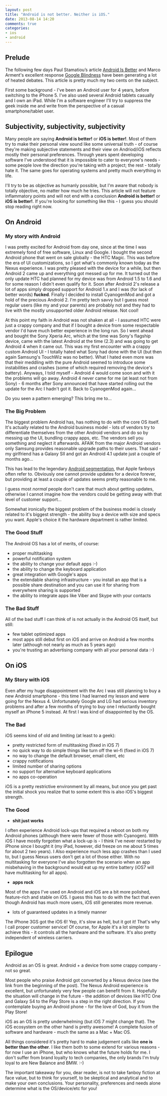 ```yaml
---
layout: post
title: "Android is not better. Neither is iOS."
date: 2013-08-14 14:20
comments: true
categories:
- ios
- android
---
```


## Prelude

The following few days Paul Stamatiou’s article
[Android Is Better](http://paulstamatiou.com/android-is-better) and
Marco Arment's excellent response
[Google Blindness](http://www.marco.org/2013/08/13/google-blindness)
have been generating a lot of heated debates. This article is pretty
much my two cents on the subject.

First some background - I've been an Android user for 4 years, before
switching to the iPhone 5. I've also used several Android tablets
casually and I own an iPad. While I'm a software engineer I'll try to
suppress the geek inside me and write from the perspective of a casual
smartphone/tablet user.

## Subjectivity, subjectivity, subjectivity

Many people are saying **Android is better!** or **iOS is
better!**. Most of them try to make their personal view sound like
some universal truth - of course they're making subjective statements
and their view on Andriod/iOS reflects mostly their personal
preferences. Through years spent developing software I've understood
that it is impossible to cater to everyone's needs - some people love
the direction you're taking with a project; the rest - totally hate
it. The same goes for operating systems and pretty much everything in
life.

I'll try to be as objective as humanly possible, but I'm aware that
nobody is totally objective, no matter how much he tries. This article
will not feature inflammatory points and will not end with a
conclusion **Android is better!** or **iOS is better!**. If you're
looking for something like this - I guess you should stop reading
right now.

## On Android

### My story with Android

I was pretty excited for Android from day one, since at the time I was
extremely fond of free software, Linux and Google. I bought the second
Android phone that went on sale globally - the HTC Magic. This was
before the era of UI customizations, so I got what's commonly known
today as the Nexus experience. I was pretty pleased with the device
for a while, but then Android 2 came up and everything got messed up
for me. It turned out the only update HTC had planned for my device
was from Android 1.5 to 1.6 and for some reason I didn't even qualify for
it. Soon after Android 2's release a lot of apps simply dropped
support for Android 1.x and I was (for lack of better words)
**fucked**. Finally I decided to install CyanogenMod and got a hold of
the precious Android 2. I'm pretty tech savvy but I guess most
regular users (like my and your parents) are probably not and they had
to live with the mostly unsupported older Android release. Not cool!

At this point my faith in Android was not shaken at all - I assumed
HTC were just a crappy company and that if I bought a device from some
respectable vendor I'd have much better experience in the long run. So
I went ahead and bought the Sony Xperia Arc, which at the time was
Sony's flagship device, came with the latest Android at the time (2.3)
and was going to get Android 4 when it came out. This was my first
encounter with a crappy custom Android UI - I totally hated what Sony
had done with the UI (but then again Samsung's TouchWiz was no
better). What I hated even more was that their meddling with the pure
Android seemed to introduce some instabilities and crashes (some of
which required removing the device's battery). Anyways, I told
myself - Android 4 would come soon and with it the problems will go
away. Android 4 never came for me (at least not from Sony) - 6 months
after Sony announced that have started rolling out the update for the
Arc I hadn't got it. Back to CyanogenMod again...

Do you seen a pattern emerging? This bring me to...

### The Big Problem

The biggest problem Android has, has nothing to do with the core OS
itself. It's actually related to the Android business model - lots of
vendors try to differentiate themselves from the other Android vendors
and do so by messing up the UI, bundling crappy apps, etc. The vendors
sell you something and neglect it afterwards. AFAIK from the major
Android vendors only Samsung provides reasonable upgrade paths to their
users. That said - my girlfriend has a Galaxy SII and got an Android 4.1
update just a couple of months ago...

This has lead to the legendary
[Android segmentation](http://visual.ly/android-fragmentation-visualized?view=true),
that Apple fanboys often refer to. Obviously one cannot provide
updates for a device forever, but providing at least a couple of
updates seems pretty reasonable to me.

I guess most *normal* people don't care that much about getting
updates, otherwise I cannot imagine how the vendors could be getting
away with that level of customer support...

Somewhat ironically the biggest problem of the business model is
closely related to it's biggest strength - the ability buy a device
with size and specs you want. Apple's choice it the hardware
department is rather limited.

### The Good Stuff

The Android OS has a lot of merits, of course:

* proper multitasking
* powerful notification system
* the ability to change your default apps :-)
* the ability to change the keyboard application
* great integration with Google's apps
* the extendable sharing infrastructure - you install an app that is a possible share destination and you can use it for sharing from everywhere sharing is supported
* the ability to integrate apps like Viber and Skype with your contacts

### The Bad Stuff

All of the bad stuff I can think of is not actually in the Android OS itself, but still:

* few tablet optimized apps
* most apps still debut first on iOS and arrive on Android a few months later (although not nearly as much as 5 years ago)
* you're trusting an advertising company with all your personal data :-)

## On iOS

### My Story with iOS

Even after my huge disappointment with the Arc I was still planning to
buy a new Android smartphone - this time I had learned my lesson and
were going for the Nexus 4. Unfortunately Google and LG had serious
inventory problems and after a few months of trying to buy one I
reluctantly bought myself an iPhone 5 instead. At first I was kind of disappointed by the OS.

### The Bad

iOS seems kind of old and limiting (at least to a geek):

* pretty restricted form of multitasking (fixed in iOS 7)
* no quick way to do simple things like turn off the wi-fi (fixed in iOS 7)
* no way to change the default browser, email client, etc
* crappy notifications
* limited number of sharing options
* no support for alternative keyboard applications
* no apps co-operation

iOS is a pretty restrictive environment by all means, but once you get
past the initial shock you realize that to some extent this is also
iOS's biggest strength.

### The Good

* **shit just works**

I often experience Android lock-ups that required a reboot on both my
Android phones (although there were fewer of those with
Cyanogen). With iOS I have mostly forgotten what a lock-up is - I
think I've never restarted by iPhone since I bought it (my iPad,
however, did freeze on me about 5 times for about 2 two years). I Also
experience much less app crashes than I used to, but I guess Nexus
users don't get a lot of those either. With no multitasking for
everyone I've also forgotten the scenario when an app misbehaving in
the background would eat up my entire battery (iOS7 will have
multitasking for all apps).

* **apps rock**

Most of the apps I've used on Android and iOS are a bit more polished,
feature-rich and stable on iOS. I guess this has to do with the fact
that even though Android has much more users, iOS still generates more
revenue.

* lots of guaranteed updates in a timely manner

The iPhone 3GS got the iOS 6! Yep, it's slow as hell, but it got it!
That's why I call proper customer service! Of course, for Apple it's a
lot simpler to achieve this - it controls all the hardware and the
software. It's also pretty independent of wireless carriers.

## Epilogue

Android as an OS is great. Android + a device from some crappy
company - not so great.

Most people who praise Android got converted by a Nexus device (see
the link from the beginning of the post). The Nexus Android experience is
excellent, but unfortunately very few people can benefit from
it. Hopefully the situation will change in the future - the addition
of devices like HTC One and Galaxy S4 to the Play Store is a step in
the right direction. If you contemplate buying an Android phone - for
the love of God, buy it from the Play Store!

iOS as an OS is pretty underwhelming (but iOS 7 might change
that). The iOS ecosystem on the other hand is pretty awesome! A
complete fusion of software and hardware - much the same as a Mac +
Mac OS.

All things considered it's pretty hard to make judgement calls like
**one is better than the other**. I like them both to some extend for
various reasons - for now I use an iPhone, but who knows what the
future holds for me. I don't suffer from brand loyalty to tech
companies, the only brands I'm truly loyal to are New Balance and BMW. :-)

The important takeaway for you, dear reader, is not to take fanboy
fiction at face value, but to think for yourself, to be skeptical and
analytical and to make your own conclusions. Your personality,
preferences and needs alone determine what is the OS/device/etc for
you!
